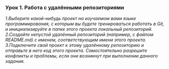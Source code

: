 ### Урок 1. Работа с удалёнными репозиториями
*1.Выберите какой-нибудь проект на изучаемом вами языке программирования, с которым вы будете тренироваться работать в Git, и инициализируйте в папке этого проекта локальный репозиторий.*
*2.Создайте непустой удалённый репозиторий (например, с файлом README.md) с именем, соответствующим имени этого проекта.*
*3.Подключите свой проект к этому удалённому репозиторию и отправьте в него код этого проекта. Самостоятельно разрешите конфликты и проблемы, если они возникнут при выполнении данного задания.*